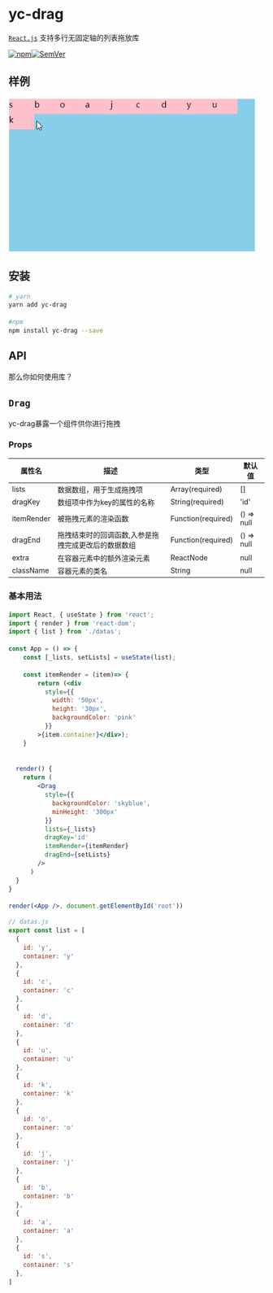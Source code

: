 # yc-drag

[`React.js`](https://facebook.github.io/react/) 支持多行无固定轴的列表拖放库

[![npm](https://img.shields.io/npm/v/yc-drag.svg)](https://www.npmjs.com/package/yc-drag)[![SemVer](https://img.shields.io/badge/SemVer-2.0.0-brightgreen.svg)](http://semver.org/spec/v2.0.0.html)



## 样例

![](.\example.gif)

## 安装

```bash
# yarn
yarn add yc-drag

#npm
npm install yc-drag --save
```

## API

那么你如何使用库？

## `Drag`

yc-drag暴露一个组件供你进行拖拽



### Props

| 属性名     | 描述                                                | 类型               | 默认值     |
| ---------- | --------------------------------------------------- | ------------------ | ---------- |
| lists      | 数据数组，用于生成拖拽项                            | Array(required)    | []         |
| dragKey    | 数组项中作为key的属性的名称                         | String(required)   | 'id'       |
| itemRender | 被拖拽元素的渲染函数                                | Function(required) | () => null |
| dragEnd    | 拖拽结束时的回调函数,入参是拖拽完成更改后的数据数组 | Function(required) | () => null |
| extra      | 在容器元素中的额外渲染元素                          | ReactNode          | null       |
| className  | 容器元素的类名                                      | String             | null       |

### 基本用法

```jsx
import React, { useState } from 'react';
import { render } from 'react-dom';
import { list } from './datas';

const App = () => {
	const [_lists, setLists] = useState(list);
    
    const itemRender = (item)=> {
        return (<div
          style={{
            width: '50px',
            height: '30px',
            backgroundColor: 'pink'
          }}
        >{item.container}</div>);
  	}
   

  render() {
    return (
        <Drag
          style={{
            backgroundColor: 'skyblue',
            minHeight: '300px'
          }}
          lists={_lists}
          dragKey='id'
          itemRender={itemRender}
          dragEnd={setLists}
        />
      )
  }
}

render(<App />, document.getElementById('root'))
```



```js
// datas.js
export const list = [
  {
    id: 'y',
    container: 'y'
  },
  {
    id: 'c',
    container: 'c'
  },
  {
    id: 'd',
    container: 'd'
  },
  {
    id: 'u',
    container: 'u'
  },
  {
    id: 'k',
    container: 'k'
  },
  {
    id: 'o',
    container: 'o'
  },
  {
    id: 'j',
    container: 'j'
  },
  {
    id: 'b',
    container: 'b'
  },
  {
    id: 'a',
    container: 'a'
  },
  {
    id: 's',
    container: 's'
  },
]
```

